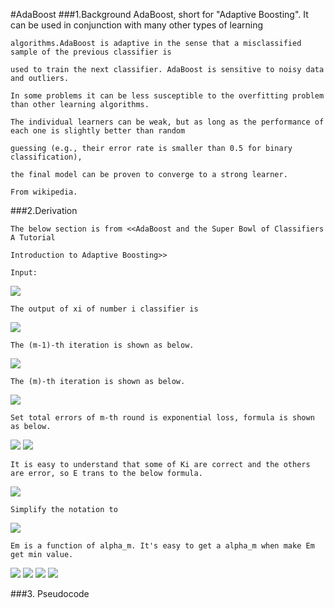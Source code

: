 #AdaBoost
###1.Background
    AdaBoost, short for "Adaptive Boosting". It can be used in conjunction with many other types of learning 
    
    algorithms.AdaBoost is adaptive in the sense that a misclassified sample of the previous classifier is 
    
    used to train the next classifier. AdaBoost is sensitive to noisy data and outliers.
    
    In some problems it can be less susceptible to the overfitting problem than other learning algorithms.
    
    The individual learners can be weak, but as long as the performance of each one is slightly better than random 
    
    guessing (e.g., their error rate is smaller than 0.5 for binary classification), 
    
    the final model can be proven to converge to a strong learner.

    From wikipedia.
    
###2.Derivation
    
    The below section is from <<AdaBoost and the Super Bowl of Classifiers A Tutorial 
    
    Introduction to Adaptive Boosting>>
    
    Input:
    
<img src="http://chart.googleapis.com/chart?cht=tx&chl=T%3D%5B(x%5E%7B(1)%7D%2Cy%5E%7B(1)%7D)%2C(x%5E%7B(2)%7D%2Cy%5E%7B(2)%7D)%2C...(x%5E%7B(n)%7D%2Cy%5E%7B(n)%7D)%5D%0A%3Cbr%3E%0AY%5Cin%20%5B-1%2C1%5D" style="border:none;" />

    The output of xi of number i classifier is  
    
<img src="http://chart.googleapis.com/chart?cht=tx&chl=k_%7Bi%7D(x%5E%7Bi%7D)" style="border:none;" />

    The (m-1)-th iteration is shown as below.
    
<img src="http://chart.googleapis.com/chart?cht=tx&chl=C_%7B(m-1)%7D(x_%7Bi%7D)%3D%5Calpha_%7B1%7Dk_%7B1%7D(x%5E%7Bi%7D)%2B%5Calpha_%7B2%7Dk_%7B2%7D(x%5E%7Bi%7D)%2B...%2B%5Calpha_%7Bm-1%7Dk_%7Bm-1%7D(x%5E%7Bi%7D)" style="border:none;" />

    The (m)-th iteration is shown as below.
    
<img src="http://chart.googleapis.com/chart?cht=tx&chl=C_%7B(m)%7D(x_%7Bi%7D)%3DC_%7B(m-1)%7D(x_%7Bi%7D)%2B%5Calpha_%7Bm%7Dk_%7Bm%7D(x%5E%7Bi%7D)" style="border:none;" />
    
    Set total errors of m-th round is exponential loss, formula is shown as below.
    
<img src="http://chart.googleapis.com/chart?cht=tx&chl=E_%7Bm%7D%3D%5Csum_%7Bi%3D1%7D%5EN%20e%5E%7B-y_%7Bi%7DC_%7B(m)%7D(x_%7Bi%7D)%7D%3Cbr%3E%0A%3D%5Csum_%7Bi%3D1%7D%5EN%20e%5E%7B-y_%7Bi%7D(C_%7B(m-1)%7D(x_%7Bi%7D)%2B%5Calpha_%7Bm%7Dk_%7Bm%7D(x_%7Bi%7D))%7D" style="border:none;" />

<img src="http://chart.googleapis.com/chart?cht=tx&chl=Set%3A%20%5C%20%5C%20%5C%20w_%7Bi%7D%5E%7B(m)%7D%3De%5E%7B-y_%7Bi%7DC_%7B(m-1)(x_%7Bi%7D)%7D%7D%0A%3Cbr%3E%0A%3Cbr%3E%0A%3Cbr%3E%0A%0AE_%7Bm%7D%3D%20%5Csum_%7Bi%3D1%7D%5EN%20w_%7Bi%7D%5E%7B(m)%7D%20e%5E%7B-y_%7Bi%7D%5Calpha_%7Bm%7Dk_%7Bm%7D(x_%7Bi%7D)%7D%7D" style="border:none;" />
    
    It is easy to understand that some of Ki are correct and the others are error, so E trans to the below formula.
    
<img src="http://chart.googleapis.com/chart?cht=tx&chl=E_%7Bm%7D%3D%20%5Csum_%7By_%7Bi%7D%3Dk_%7Bm%7D(x_%7Bi%7D)%7D%20w_%7Bi%7D%5E%7B(m)%7D%20e%5E%7B-%5Calpha_%7Bm%7D%7D%2B%5Csum_%7By_%7Bi%7D%5Cne%20k_%7Bm%7D(x_%7Bi%7D)%7D%20w_%7Bi%7D%5E%7B(m)%7D%20e%5E%7B%5Calpha_%7Bm%7D%7D" style="border:none;" />
    
    Simplify the notation to
        
<img src="http://chart.googleapis.com/chart?cht=tx&chl=E_%7Bm%7D%3D%20W_%7Bc%7D%20e%5E%7B-%5Calpha_%7Bm%7D%7D%2BW_%7Be%7D%20e%5E%7B%5Calpha_%7Bm%7D%7D" style="border:none;" />

    Em is a function of alpha_m. It's easy to get a alpha_m when make Em get min value.
    
<img src="http://chart.googleapis.com/chart?cht=tx&chl=%5Cfrac%7B%5Cpart%20E_%7Bm%7D%7D%7B%5Cpart%20%5Calpha_%7Bm%7D%7D%20%3D%20-W_%7Bc%7De%5E%7B-%5Calpha_%7Bm%7D%7D%2BW_%7Be%7De%5E%7B%5Calpha_%7Bm%7D%7D%3D0" style="border:none;" />

<img src="http://chart.googleapis.com/chart?cht=tx&chl=%20-W_%7Bc%7D%2BW_%7Be%7De%5E%7B2%5Calpha_%7Bm%7D%7D%3D0%3Cbr%3E%0A%5Calpha_%7Bm%7D%3D%5Cfrac%7B1%7D%7B2%7Dln(%5Cfrac%7BW_%7Bc%7D%7D%7BW_%7Be%7D%7D)" style="border:none;" />

<img src="http://chart.googleapis.com/chart?cht=tx&chl=%5Calpha_%7Bm%7D%3D%5Cfrac%7B1%7D%7B2%7Dln(%5Cfrac%7BW-W_%7Be%7D%7D%7BW_%7Be%7D%7D)%3Cbr%3E%0A%3D%5Calpha_%7Bm%7D%3D%5Cfrac%7B1%7D%7B2%7Dln(%5Cfrac%7B1-W_%7Be%7D%7D%7BW_%7Be%7D%7D)" style="border:none;" />

<img src="http://chart.googleapis.com/chart?cht=tx&chl=%5Calpha_%7Bm%7D%3D%5Cfrac%7B1%7D%7B2%7Dln(%5Cfrac%7BW-W_%7Be%7D%7D%7BW_%7Be%7D%7D)%3Cbr%3E%0A%3D%5Calpha_%7Bm%7D%3D%5Cfrac%7B1%7D%7B2%7Dln(%5Cfrac%7B%5Cfrac%7BW%7D%7BW%7D-%5Cfrac%7BW_%7Be%7D%7D%7BW%7D%7D%7B%5Cfrac%7BW_%7Be%7D%7D%7BW%7D%7D)%3Cbr%3E%0A%3D%5Cfrac%7B1%7D%7B2%7Dln(%5Cfrac%7B1-e_%7Bm%7D%7D%7Be_%7Bm%7D%7D)" style="border:none;" />

###3. Pseudocode

    

    
    
    
    

    

    
